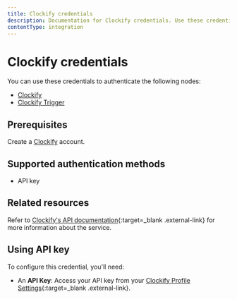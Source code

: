 ```yaml
---
title: Clockify credentials
description: Documentation for Clockify credentials. Use these credentials to authenticate Clockify in n8n, a workflow automation platform.
contentType: integration
---
```


# Clockify credentials

You can use these credentials to authenticate the following nodes:

- [Clockify](/integrations/builtin/app-nodes/n8n-nodes-base.clockify/)
- [Clockify Trigger](/integrations/builtin/trigger-nodes/n8n-nodes-base.clockifytrigger/)

## Prerequisites

Create a [Clockify](https://www.clockify.com/) account.

## Supported authentication methods

- API key

## Related resources

Refer to [Clockify's API documentation](https://docs.developer.clockify.me/){:target=_blank .external-link} for more information about the service.

## Using API key

To configure this credential, you'll need:

- An **API Key**: Access your API key from your [Clockify Profile Settings](https://clockify.me/help/users/profile-settings){:target=_blank .external-link}.

